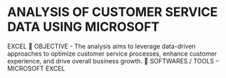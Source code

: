 # ANALYSIS OF CUSTOMER SERVICE DATA USING MICROSOFT 
EXCEL
 OBJECTIVE - The analysis aims to leverage data-driven approaches to optimize 
customer service processes, enhance customer experience, and drive overall 
business growth. 
 SOFTWARES / TOOLS – MICROSOFT EXCEL